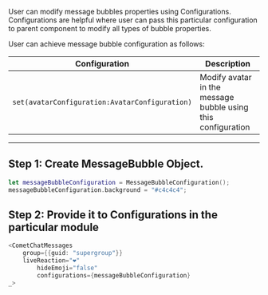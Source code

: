 
User can modify message bubbles properties using Configurations. Configurations are helpful where user can pass this particular configuration to parent component to modify all types of bubble properties.

User can achieve message bubble configuration as follows:


| Configuration | Description | 
| ---- | ---- | 
| `set(avatarConfiguration:AvatarConfiguration)` | Modify avatar in the message bubble using this configuration | 



---

## Step 1: Create MessageBubble Object.


```swift
let messageBubbleConfiguration = MessageBubbleConfiguration();
messageBubbleConfiguration.background = "#c4c4c4";
```




## Step 2: Provide it to Configurations in the particular module


```swift
<CometChatMessages 
    group={{guid: "supergroup"}} 
  	liveReaction="❤️" 
		hideEmoji="false"
		configurations={messageBubbleConfiguration}
_>
```




